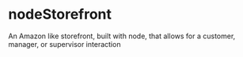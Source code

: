 # nodeStorefront
An Amazon like storefront, built with node, that allows for a customer, manager, or supervisor interaction
